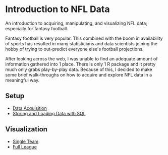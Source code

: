 # Introduction to NFL Data
An introduction to acquiring, manipulating, and visualizing NFL data; especially for fantasy football.

Fantasy football is very popular. This combined with the boom in availability of sports has resulted in many statisticians and data scientists joining the hobby of trying to out-predict everyone else's football projections. 

After looking across the web, I was unable to find an adequate amount of information gathered into 1 place. There is only 1 R package and it pretty much only grabs play-by-play data. Because of this, I decided to make some brief walk-throughs on how to acquire and explore NFL data in a meaningful way.

## Setup

* [Data Acquisition](https://github.com/atamalu/Intro-to-NFL-Data/blob/master/Data_Acquisition.md)
* [Storing and Loading Data with SQL](https://github.com/atamalu/Intro-to-NFL-Data/blob/master/Storing_Loading.md)

## Visualization
* [Single Team](https://github.com/atamalu/Intro-to-NFL-Data/blob/master/Week_1_Exploration_Single.md)
* [Full League](https://github.com/atamalu/Intro-to-NFL-Data/blob/master/Week_1_Exploration_All.md)

